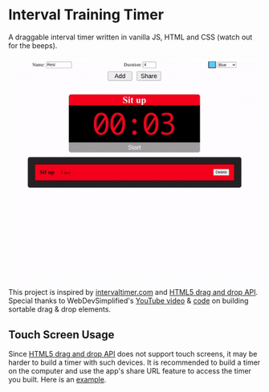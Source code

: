 # Interval Training Timer

A draggable interval timer written in vanilla JS, HTML and CSS (watch out for the beeps). 

![Demo](demo.gif)

This project is inspired by [intervaltimer.com](https://www.intervaltimer.com/create/) and [HTML5 drag and drop API](https://developer.mozilla.org/en-US/docs/Web/API/HTML_Drag_and_Drop_API).
Special thanks to WebDevSimplified's [YouTube video](https://www.youtube.com/watch?v=jfYWwQrtzzY) & [code](https://github.com/WebDevSimplified/Drag-And-Drop) on building sortable drag & drop elements.


## Touch Screen Usage

Since [HTML5 drag and drop API](https://developer.mozilla.org/en-US/docs/Web/API/HTML_Drag_and_Drop_API) does not support touch screens, it may be harder to build a timer with such devices. It is recommended to build a timer on the computer and use the app's share URL feature to access the timer you built. Here is an [example][shareURL].

[shareURL]: https://timer.yongfu.name/?data=_LSB__LB_%22name%22_CL_%22Get%20Ready%22_CM_%22time%22_CL_%225%22_CM_%22color%22_CL_%22_PD_38cdff%22_RB__CM__LB_%22name%22_CL_%22Sit%20up%22_CM_%22time%22_CL_%2245%22_CM_%22color%22_CL_%22_PD_ff0000%22_RB__CM__LB_%22name%22_CL_%22Rest%22_CM_%22time%22_CL_%2215%22_CM_%22color%22_CL_%22_PD_00d423%22_RB__CM__LB_%22name%22_CL_%22Push%20up%22_CM_%22time%22_CL_%2245%22_CM_%22color%22_CL_%22_PD_F76B00%22_RB__CM__LB_%22name%22_CL_%22Rest%22_CM_%22time%22_CL_%2215%22_CM_%22color%22_CL_%22_PD_00d423%22_RB__CM__LB_%22name%22_CL_%22Sit%20up%22_CM_%22time%22_CL_%2245%22_CM_%22color%22_CL_%22_PD_ff0000%22_RB__CM__LB_%22name%22_CL_%22Rest%22_CM_%22time%22_CL_%2215%22_CM_%22color%22_CL_%22_PD_00d423%22_RB__CM__LB_%22name%22_CL_%22Push%20up%22_CM_%22time%22_CL_%2245%22_CM_%22color%22_CL_%22_PD_F76B00%22_RB__CM__LB_%22name%22_CL_%22Rest%22_CM_%22time%22_CL_%2215%22_CM_%22color%22_CL_%22_PD_00d423%22_RB__CM__LB_%22name%22_CL_%22Sit%20up%22_CM_%22time%22_CL_%2245%22_CM_%22color%22_CL_%22_PD_ff0000%22_RB__RSB_
